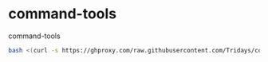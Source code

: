 # command-tools
command-tools
```bash
bash <(curl -s https://ghproxy.com/raw.githubusercontent.com/Tridays/command-tools/main/td)
```